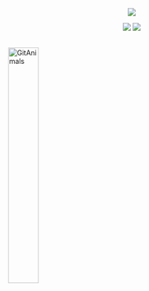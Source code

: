 <div align="center">
  <img src="https://capsule-render.vercel.app/api?type=waving&color=0:e6e8eb,100:7d8a96&height=180&text=Sua's%20Github&animation=fadeIn&fontColor=2c2c2c&fontSize=60" />
</div>

<div style="text-align: left;">

<p align="center">
  <img src="https://github-readme-stats.vercel.app/api/top-langs/?username=ys0v9&count=10&layout=compact&title_color=4a4f57&text_color=5a5f66&bg_color=f5f7f9&border_color=d0d3d6" />
  <img src="http://mazandi.herokuapp.com/api?handle=ys0v9&theme=cold" />
</p>

<br>

<a href="https://github.com/devxb/gitanimals" target="_blank">
<img src="https://render.gitanimals.org/farms/ys0v9" alt="GitAnimals" style="width: 35%; height: 35%;" />
</a>
